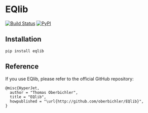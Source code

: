 # EQlib

[![Build Status](https://github.com/oberbichler/EQlib/workflows/Python%20package/badge.svg?branch=master)](https://github.com/oberbichler/EQlib/actions) [![PyPI](https://img.shields.io/pypi/v/eqlib)](https://pypi.org/project/eqlib)

## Installation

```
pip install eqlib
```

## Reference

If you use EQlib, please refer to the official GitHub repository:

```
@misc{HyperJet,
  author = "Thomas Oberbichler",
  title = "EQlib",
  howpublished = "\url{http://github.com/oberbichler/EQlib}",
}
```
